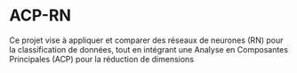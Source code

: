 # ACP-RN
Ce projet vise à appliquer et comparer des réseaux de neurones (RN) pour la classification de données, tout en intégrant une Analyse en Composantes Principales (ACP) pour la réduction de dimensions
